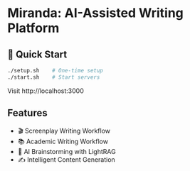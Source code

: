 # Miranda: AI-Assisted Writing Platform

## 🚀 Quick Start
```bash
./setup.sh    # One-time setup
./start.sh    # Start servers
```

Visit http://localhost:3000

## Features
- 🎬 Screenplay Writing Workflow
- 📚 Academic Writing Workflow  
- 🧠 AI Brainstorming with LightRAG
- ✍️ Intelligent Content Generation
